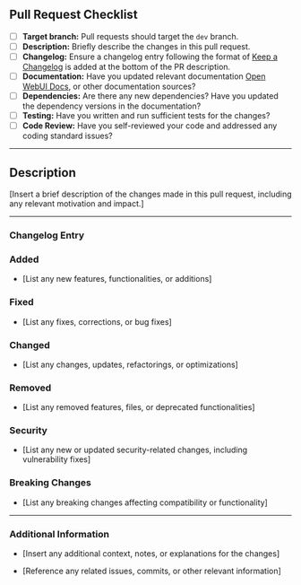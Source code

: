 ## Pull Request Checklist

- [ ] **Target branch:** Pull requests should target the `dev` branch.
- [ ] **Description:** Briefly describe the changes in this pull request.
- [ ] **Changelog:** Ensure a changelog entry following the format of [Keep a Changelog](https://keepachangelog.com/) is added at the bottom of the PR description.
- [ ] **Documentation:** Have you updated relevant documentation [Open WebUI Docs](https://github.com/open-webui/docs), or other documentation sources?
- [ ] **Dependencies:** Are there any new dependencies? Have you updated the dependency versions in the documentation?
- [ ] **Testing:** Have you written and run sufficient tests for the changes?
- [ ] **Code Review:** Have you self-reviewed your code and addressed any coding standard issues?

---

## Description

[Insert a brief description of the changes made in this pull request, including any relevant motivation and impact.]

---

### Changelog Entry

### Added

- [List any new features, functionalities, or additions]

### Fixed

- [List any fixes, corrections, or bug fixes]

### Changed

- [List any changes, updates, refactorings, or optimizations]

### Removed

- [List any removed features, files, or deprecated functionalities]

### Security

- [List any new or updated security-related changes, including vulnerability fixes]

### Breaking Changes

- [List any breaking changes affecting compatibility or functionality]

---

### Additional Information

- [Insert any additional context, notes, or explanations for the changes]

- [Reference any related issues, commits, or other relevant information]

